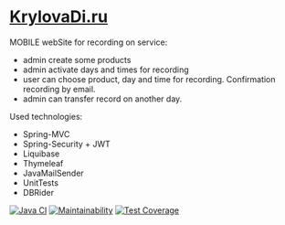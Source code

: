 # [KrylovaDi.ru](https://KrylovaDi.ru)

MOBILE webSite for recording on service:
- admin create some products
- admin activate days and times for recording
- user can choose product, day and time for recording. Confirmation recording by email.
- admin can transfer record on another day.

Used technologies:
- Spring-MVC
- Spring-Security + JWT
- Liquibase
- Thymeleaf
- JavaMailSender
- UnitTests
- DBRider

[![Java CI](https://github.com/KrylovMikhail1985/psychology/actions/workflows/github-actions.yml/badge.svg)](https://github.com/KrylovMikhail1985/psychology/actions/workflows/github-actions.yml)
[![Maintainability](https://api.codeclimate.com/v1/badges/426df8c416466794b96d/maintainability)](https://codeclimate.com/github/KrylovMikhail1985/psychology/maintainability)
[![Test Coverage](https://api.codeclimate.com/v1/badges/426df8c416466794b96d/test_coverage)](https://codeclimate.com/github/KrylovMikhail1985/psychology/test_coverage)